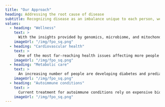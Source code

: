 ```yaml
---
title: "Our Approach"
heading: Addressing the root cause of disease
subtitle: Recognizing disease as an imbalance unique to each person, we can reveal a path to achieve and sustain better health.
values:
  - heading: "Wellness"
    text: >
      With the insights provided by genomics, microbiome, and mitochondria balance, we look at all the factors of our lifestyle which lead to heightened vitality. <br /><br />Our wellness programs focus on brain health, heart health, sleep, gut health, and stress management, with options to customize a program for your organization. We use validated assessment tools and evidence-based education.
    imageUrl: "/img/fpo_sq.png"
  - heading: "Cardiovascular health"
    text: >
      One of the most far-reaching health issues affecting more people in the United States than any other disease and is the leading cause of mortality. Cardiovascular disease is reversible and manageable when it is considered through the lens of systems biology thinking. <br /><br />Hypertension, obesity, diabetes, smoking are all risk factors for heart disease and all share the common thread of inflammation. Addressing the underlying inflammatory status removes the drive for an inflammatory cascade thus preventing cardiovascular disease.
    imageUrl: "/img/fpo_sq.png"
  - heading: "Metabolic care"
    text: >
      An increasing number of people are developing diabetes and prediabetes, without much guidance toward improving their insulin/glucose ratio. Many studies have demonstrated the ability to reverse diabetes and prediabetes through a lifestyle program. <br /><br />The interaction of the gut microbiome, hormonal signaling, liver health, and inflammation combine to lead to issues such as diabetes, prediabetes and fatty liver. Helping a person understand this cascade and addressing all the lifestyle factors will reverse the process.
    imageUrl: "/img/fpo_sq.png"
  - heading: "Autoimmune conditions"
    text: >
      Current treatment for autoimmune conditions rely on expensive biological medications, the use of which do not heal the body, but rather modify the immune cascade that has started.  Moving upstream to the root of the issue, there are often many ways to heal autoimmune conditions using lifestyle to support the healing process. <br /><br />Autoimmune disease has an underlying trigger of imbalance causing tissue to change and the immune system to respond as it is programmed to. Gut health, microbiome, environmental stress and hormonal imbalance can produce the autoimmunity.
    imageUrl: "/img/fpo_sq.png"
---
```

